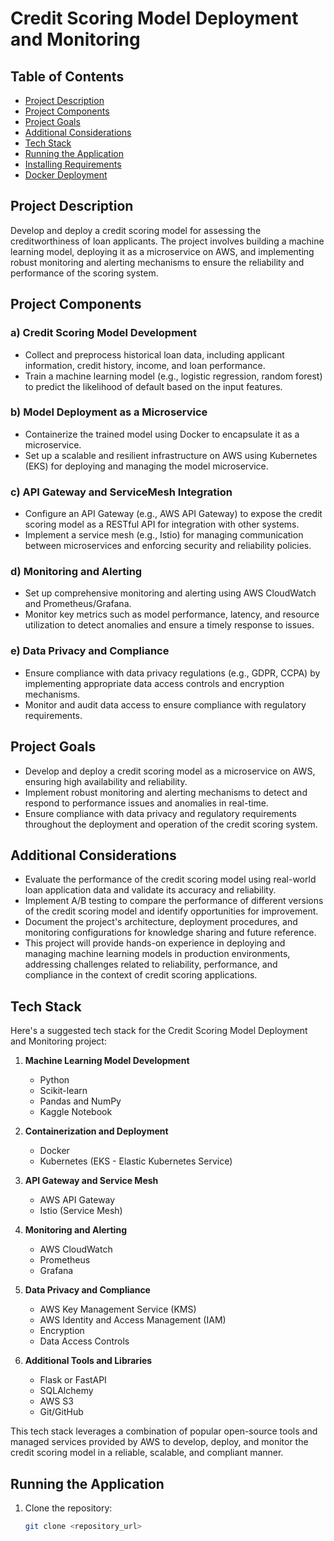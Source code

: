 # Credit Scoring Model Deployment and Monitoring

## Table of Contents
- [Project Description](#project-description)
- [Project Components](#project-components)
- [Project Goals](#project-goals)
- [Additional Considerations](#additional-considerations)
- [Tech Stack](#tech-stack)
- [Running the Application](#running-the-application)
- [Installing Requirements](#installing-requirements)
- [Docker Deployment](#docker-deployment)

## Project Description
Develop and deploy a credit scoring model for assessing the creditworthiness of loan applicants. The project involves building a machine learning model, deploying it as a microservice on AWS, and implementing robust monitoring and alerting mechanisms to ensure the reliability and performance of the scoring system.

## Project Components
### a) Credit Scoring Model Development
- Collect and preprocess historical loan data, including applicant information, credit history, income, and loan performance.
- Train a machine learning model (e.g., logistic regression, random forest) to predict the likelihood of default based on the input features.

### b) Model Deployment as a Microservice
- Containerize the trained model using Docker to encapsulate it as a microservice.
- Set up a scalable and resilient infrastructure on AWS using Kubernetes (EKS) for deploying and managing the model microservice.

### c) API Gateway and ServiceMesh Integration
- Configure an API Gateway (e.g., AWS API Gateway) to expose the credit scoring model as a RESTful API for integration with other systems.
- Implement a service mesh (e.g., Istio) for managing communication between microservices and enforcing security and reliability policies.

### d) Monitoring and Alerting
- Set up comprehensive monitoring and alerting using AWS CloudWatch and Prometheus/Grafana.
- Monitor key metrics such as model performance, latency, and resource utilization to detect anomalies and ensure a timely response to issues.

### e) Data Privacy and Compliance
- Ensure compliance with data privacy regulations (e.g., GDPR, CCPA) by implementing appropriate data access controls and encryption mechanisms.
- Monitor and audit data access to ensure compliance with regulatory requirements.

## Project Goals
- Develop and deploy a credit scoring model as a microservice on AWS, ensuring high availability and reliability.
- Implement robust monitoring and alerting mechanisms to detect and respond to performance issues and anomalies in real-time.
- Ensure compliance with data privacy and regulatory requirements throughout the deployment and operation of the credit scoring system.

## Additional Considerations
- Evaluate the performance of the credit scoring model using real-world loan application data and validate its accuracy and reliability.
- Implement A/B testing to compare the performance of different versions of the credit scoring model and identify opportunities for improvement.
- Document the project's architecture, deployment procedures, and monitoring configurations for knowledge sharing and future reference.
- This project will provide hands-on experience in deploying and managing machine learning models in production environments, addressing challenges related to reliability, performance, and compliance in the context of credit scoring applications.

## Tech Stack
Here's a suggested tech stack for the Credit Scoring Model Deployment and Monitoring project:

1. **Machine Learning Model Development**
   - Python
   - Scikit-learn
   - Pandas and NumPy
   - Kaggle Notebook

2. **Containerization and Deployment**
   - Docker
   - Kubernetes (EKS - Elastic Kubernetes Service)

3. **API Gateway and Service Mesh**
   - AWS API Gateway
   - Istio (Service Mesh)

4. **Monitoring and Alerting**
   - AWS CloudWatch
   - Prometheus
   - Grafana

5. **Data Privacy and Compliance**
   - AWS Key Management Service (KMS)
   - AWS Identity and Access Management (IAM)
   - Encryption
   - Data Access Controls

6. **Additional Tools and Libraries**
   - Flask or FastAPI
   - SQLAlchemy
   - AWS S3
   - Git/GitHub

This tech stack leverages a combination of popular open-source tools and managed services provided by AWS to develop, deploy, and monitor the credit scoring model in a reliable, scalable, and compliant manner.

## Running the Application
1. Clone the repository:
   ```bash
   git clone <repository_url>
